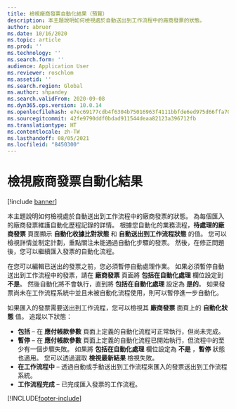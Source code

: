 ```yaml
---
title: 檢視廠商發票自動化結果（預覽）
description: 本主題說明如何檢視處於自動送出到工作流程中的廠商發票的狀態。
author: abruer
ms.date: 10/16/2020
ms.topic: article
ms.prod: ''
ms.technology: ''
ms.search.form: ''
audience: Application User
ms.reviewer: roschlom
ms.assetid: ''
ms.search.region: Global
ms.author: shpandey
ms.search.validFrom: 2020-09-08
ms.dyn365.ops.version: 10.0.14
ms.openlocfilehash: e7ec69177cdb4f6304b75016963f4111bbfde6ed975d66ffa702426a68dce640
ms.sourcegitcommit: 42fe9790ddf0bdad911544deaa82123a396712fb
ms.translationtype: HT
ms.contentlocale: zh-TW
ms.lasthandoff: 08/05/2021
ms.locfileid: "8450300"
---
```

# <a name="view-vendor-invoice-automation-results"></a>檢視廠商發票自動化結果

[!include [banner](../includes/banner.md)]

本主題說明如何檢視處於自動送出到工作流程中的廠商發票的狀態。 為每個匯入的廠商發票維護自動化歷程記錄的詳情。 根據您自動化的業務流程，**待處理的廠商發票** 頁面顯示 **自動化收據比對狀態** 和 **自動送出到工作流程狀態** 的值。 您可以檢視詳情並制定計劃，重點關注未能通過自動化步驟的發票。 然後，在修正問題後，您可以繼續匯入發票的自動化流程。

在您可以編輯已送出的發票之前，您必須暫停自動處理作業。 如果必須暫停自動送出到工作流程中的發票，請在 **廠商發票** 頁面將 **包括在自動化處理** 欄位設定到 **不是**。 然後自動化將不會執行，直到將 **包括在自動化處理** 設定為 **是的**。 如果發票尚未在工作流程系統中並且未被自動化流程使用，則可以暫停進一步自動化。

如果匯入的發票需要送出到工作流程，您可以檢視其 **廠商發票** 面頁上的 **自動化狀態** 值。 追蹤以下狀態：

- **包括** – 在 **應付帳款參數** 頁面上定義的自動化流程可正常執行，但尚未完成。
- **暫停** – 在 **應付帳款參數** 頁面上定義的自動化流程已開始執行，但流程中的至少有一個步驟失敗。 如果將 **包括在自動化處理** 欄位設定為 **不是** ，**暫停** 狀態也適用。 您可以透過選取 **檢視最新結果** 檢視失敗。
- **在工作流程中** – 透過自動或手動送出到工作流程來匯入的發票送出到工作流程系統。
- **工作流程完成** – 已完成匯入發票的工作流程。


[!INCLUDE[footer-include](../../includes/footer-banner.md)]